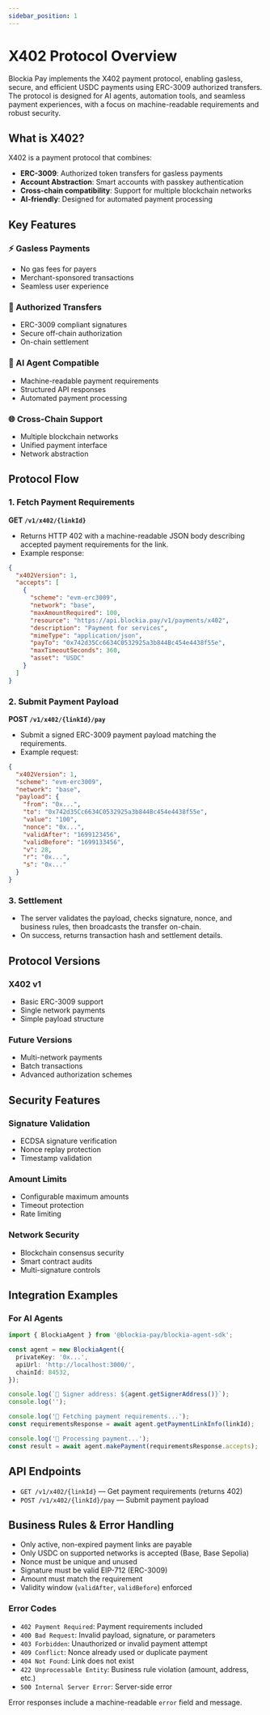 ```yaml
---
sidebar_position: 1
---
```


# X402 Protocol Overview

Blockia Pay implements the X402 payment protocol, enabling gasless, secure, and
efficient USDC payments using ERC-3009 authorized transfers. The protocol is
designed for AI agents, automation tools, and seamless payment experiences, with
a focus on machine-readable requirements and robust security.

## What is X402?

X402 is a payment protocol that combines:

- **ERC-3009**: Authorized token transfers for gasless payments
- **Account Abstraction**: Smart accounts with passkey authentication
- **Cross-chain compatibility**: Support for multiple blockchain networks
- **AI-friendly**: Designed for automated payment processing

## Key Features

### ⚡ Gasless Payments

- No gas fees for payers
- Merchant-sponsored transactions
- Seamless user experience

### 🔐 Authorized Transfers

- ERC-3009 compliant signatures
- Secure off-chain authorization
- On-chain settlement

### 🤖 AI Agent Compatible

- Machine-readable payment requirements
- Structured API responses
- Automated payment processing

### 🌐 Cross-Chain Support

- Multiple blockchain networks
- Unified payment interface
- Network abstraction

## Protocol Flow

### 1. Fetch Payment Requirements

**GET `/v1/x402/{linkId}`**

- Returns HTTP 402 with a machine-readable JSON body describing accepted payment
  requirements for the link.
- Example response:

```json
{
  "x402Version": 1,
  "accepts": [
    {
      "scheme": "evm-erc3009",
      "network": "base",
      "maxAmountRequired": 100,
      "resource": "https://api.blockia.pay/v1/payments/x402",
      "description": "Payment for services",
      "mimeType": "application/json",
      "payTo": "0x742d35Cc6634C0532925a3b844Bc454e4438f55e",
      "maxTimeoutSeconds": 360,
      "asset": "USDC"
    }
  ]
}
```

### 2. Submit Payment Payload

**POST `/v1/x402/{linkId}/pay`**

- Submit a signed ERC-3009 payment payload matching the requirements.
- Example request:

```json
{
  "x402Version": 1,
  "scheme": "evm-erc3009",
  "network": "base",
  "payload": {
    "from": "0x...",
    "to": "0x742d35Cc6634C0532925a3b844Bc454e4438f55e",
    "value": "100",
    "nonce": "0x...",
    "validAfter": "1699123456",
    "validBefore": "1699133456",
    "v": 28,
    "r": "0x...",
    "s": "0x..."
  }
}
```

### 3. Settlement

- The server validates the payload, checks signature, nonce, and business rules,
  then broadcasts the transfer on-chain.
- On success, returns transaction hash and settlement details.

## Protocol Versions

### X402 v1

- Basic ERC-3009 support
- Single network payments
- Simple payload structure

### Future Versions

- Multi-network payments
- Batch transactions
- Advanced authorization schemes

## Security Features

### Signature Validation

- ECDSA signature verification
- Nonce replay protection
- Timestamp validation

### Amount Limits

- Configurable maximum amounts
- Timeout protection
- Rate limiting

### Network Security

- Blockchain consensus security
- Smart contract audits
- Multi-signature controls

## Integration Examples

### For AI Agents

```typescript
import { BlockiaAgent } from '@blockia-pay/blockia-agent-sdk';

const agent = new BlockiaAgent({
  privateKey: '0x...',
  apiUrl: 'http://localhost:3000/',
  chainId: 84532,
});

console.log(`🔑 Signer address: ${agent.getSignerAddress()}`);
console.log('');

console.log('📡 Fetching payment requirements...');
const requirementsResponse = await agent.getPaymentLinkInfo(linkId);

console.log('🚀 Processing payment...');
const result = await agent.makePayment(requirementsResponse.accepts);
```

## API Endpoints

- `GET /v1/x402/{linkId}` — Get payment requirements (returns 402)
- `POST /v1/x402/{linkId}/pay` — Submit payment payload

## Business Rules & Error Handling

- Only active, non-expired payment links are payable
- Only USDC on supported networks is accepted (Base, Base Sepolia)
- Nonce must be unique and unused
- Signature must be valid EIP-712 (ERC-3009)
- Amount must match the requirement
- Validity window (`validAfter`, `validBefore`) enforced

### Error Codes

- `402 Payment Required`: Payment requirements included
- `400 Bad Request`: Invalid payload, signature, or parameters
- `403 Forbidden`: Unauthorized or invalid payment attempt
- `409 Conflict`: Nonce already used or duplicate payment
- `404 Not Found`: Link does not exist
- `422 Unprocessable Entity`: Business rule violation (amount, address, etc.)
- `500 Internal Server Error`: Server-side error

Error responses include a machine-readable `error` field and message.

